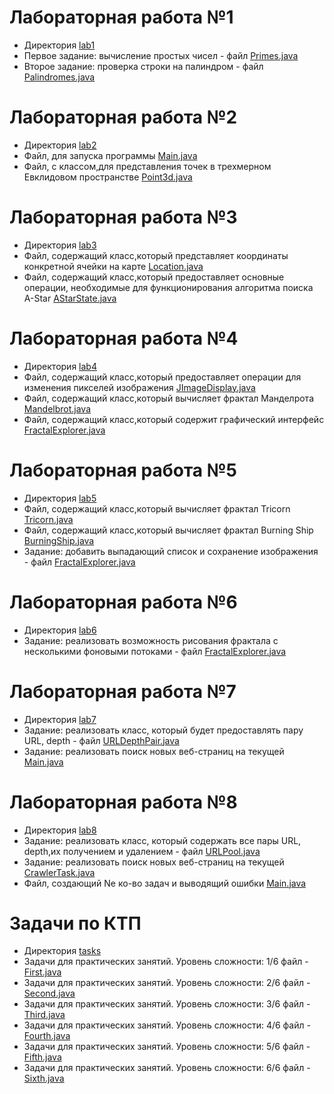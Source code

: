 # Лабораторная работа №1
* Директория [lab1](https://github.com/YoarashiYume/KTP/tree/master/lab1)
* Первое задание: вычисление простых чисел - файл [Primes.java](https://github.com/YoarashiYume/KTP/blob/master/lab1/Primes.java)
* Второе задание: проверка строки на палиндром - файл [Palindromes.java](https://github.com/YoarashiYume/KTP/blob/master/lab1/Palindrome.java)
# Лабораторная работа №2
* Директория [lab2](https://github.com/YoarashiYume/KTP/tree/master/lab2)
* Файл, для запуска программы  [Main.java](https://github.com/YoarashiYume/KTP/blob/master/lab2/Main.java)
* Файл, с классом,для представления точек в трехмерном Евклидовом пространстве [Point3d.java](https://github.com/YoarashiYume/KTP/blob/master/lab2/Point3d.java)
# Лабораторная работа №3
* Директория [lab3](https://github.com/YoarashiYume/KTP/tree/master/lab3)
* Файл, содержащий класс,который представляет координаты конкретной ячейки на карте   [Location.java](https://github.com/YoarashiYume/KTP/blob/master/lab3/Location.java)
* Файл, содержащий класс,который предоставляет основные операции, необходимые для функционирования алгоритма поиска А-Star [AStarState.java](https://github.com/YoarashiYume/KTP/blob/master/lab3/AStarState.java)
# Лабораторная работа №4
* Директория [lab4](https://github.com/YoarashiYume/KTP/tree/master/lab4)
* Файл, содержащий класс,который предоставляет операции для изменения пикселей изображения [JImageDisplay.java](https://github.com/YoarashiYume/KTP/blob/master/lab4/JImageDisplay.java)
* Файл, содержащий класс,который вычисляет фрактал Манделрота [Mandelbrot.java](https://github.com/YoarashiYume/KTP/blob/master/lab4/Mandelbrot.java)
* Файл, содержащий класс,который содержит графический интерфейс [FractalExplorer.java](https://github.com/YoarashiYume/KTP/blob/master/lab4/FractalExplorer.java)
# Лабораторная работа №5
* Директория [lab5](https://github.com/YoarashiYume/KTP/tree/master/lab5)
* Файл, содержащий класс,который вычисляет фрактал Tricorn [Tricorn.java](https://github.com/YoarashiYume/KTP/blob/master/lab5/Tricorn.java)
* Файл, содержащий класс,который вычисляет фрактал Burning Ship [BurningShip.java](https://github.com/YoarashiYume/KTP/blob/master/lab5/BurningShip.java)
* Задание: добавить выпадающий список и сохранение изображения - файл [FractalExplorer.java](https://github.com/YoarashiYume/KTP/blob/master/lab5/FractalExplorer.java)
# Лабораторная работа №6
* Директория [lab6](https://github.com/YoarashiYume/KTP/tree/master/lab6)
* Задание: реализовать возможность рисования фрактала с несколькими фоновыми потоками - файл [FractalExplorer.java](https://github.com/YoarashiYume/KTP/blob/master/lab6/FractalExplorer.java)
# Лабораторная работа №7
* Директория [lab7](https://github.com/YoarashiYume/KTP/tree/master/lab7)
* Задание: реализовать класс, который будет предоставлять пару URL, depth - файл [URLDepthPair.java](https://github.com/YoarashiYume/KTP/blob/master/lab7/URLDepthPair.java)
* Задание: реализовать поиск новых веб-страниц на текущей [Main.java](https://github.com/YoarashiYume/KTP/blob/master/lab7/Main.java)
# Лабораторная работа №8
* Директория [lab8](https://github.com/YoarashiYume/KTP/tree/master/lab8)
* Задание: реализовать класс, который содержать все пары URL, depth,их получением и удалением - файл [URLPool.java](https://github.com/YoarashiYume/KTP/blob/master/lab8/URLPool.java)
* Задание: реализовать поиск новых веб-страниц на текущей [CrawlerTask.java](https://github.com/YoarashiYume/KTP/blob/master/lab8/CrawlerTask.java)
* Файл, создающий Ne ко-во задач и выводящий ошибки [Main.java](https://github.com/YoarashiYume/KTP/blob/master/lab8/Main.java)
# Задачи по КТП
* Директория [tasks](https://github.com/YoarashiYume/KTP/tree/master/tasks)
* Задачи для практических занятий. Уровень сложности: 1/6 файл - [First.java](https://github.com/YoarashiYume/KTP/blob/master/tasks/First.java)
* Задачи для практических занятий. Уровень сложности: 2/6 файл - [Second.java](https://github.com/YoarashiYume/KTP/blob/master/tasks/Second.java)
* Задачи для практических занятий. Уровень сложности: 3/6 файл - [Third.java](https://github.com/YoarashiYume/KTP/blob/master/tasks/Third.java)
* Задачи для практических занятий. Уровень сложности: 4/6 файл - [Fourth.java](https://github.com/YoarashiYume/KTP/blob/master/tasks/Fourth.java)
* Задачи для практических занятий. Уровень сложности: 5/6 файл - [Fifth.java](https://github.com/YoarashiYume/KTP/blob/master/tasks/Fifth.java)
* Задачи для практических занятий. Уровень сложности: 6/6 файл - [Sixth.java](https://github.com/YoarashiYume/KTP/blob/master/tasks/Sixth.java)
